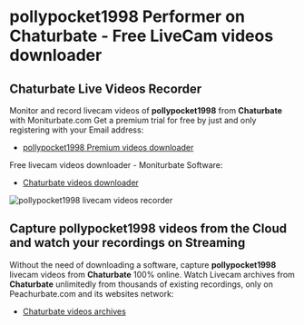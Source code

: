 # pollypocket1998 Performer on Chaturbate - Free LiveCam videos downloader

## Chaturbate Live Videos Recorder

Monitor and record livecam videos of **pollypocket1998** from **Chaturbate** with Moniturbate.com
Get a premium trial for free by just and only registering with your Email address:
* [pollypocket1998 Premium videos downloader](https://moniturbate.com/request-demo-licence-key.html)

Free livecam videos downloader - Moniturbate Software:
* [Chaturbate videos downloader](https://moniturbate.com/moniturbate-download-software.html)

![pollypocket1998 livecam videos recorder](https://peachurnet.com/templates/moniturbate-software.png)


## Capture pollypocket1998 videos from the Cloud and watch your recordings on Streaming

Without the need of downloading a software, capture **pollypocket1998** livecam videos from **Chaturbate** 100% online.
Watch Livecam archives from **Chaturbate** unlimitedly from thousands of existing recordings, only on Peachurbate.com and its websites network:
* [Chaturbate videos archives](https://peachurnet.com/)